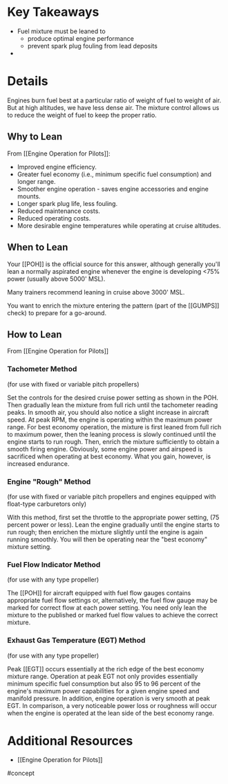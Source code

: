 # Key Takeaways
- Fuel mixture must be leaned to
	- produce optimal engine performance
	- prevent spark plug fouling from lead deposits
- 
# Details
Engines burn fuel best at a particular ratio of weight of fuel to weight of air. But at high altitudes, we have less dense air. The mixture control allows us to reduce the weight of fuel to keep the proper ratio. 

## Why to Lean
From [[Engine Operation for Pilots]]:
- Improved engine efficiency.
- Greater fuel economy (i.e., minimum specific fuel consumption) and longer range.
- Smoother engine operation - saves engine accessories and engine mounts.
- Longer spark plug life, less fouling.
- Reduced maintenance costs.
- Reduced operating costs.
- More desirable engine temperatures while operating at cruise altitudes.

## When to Lean
Your [[POH]] is the official source for this answer, although generally you'll lean a normally aspirated engine whenever the engine is developing <75% power (usually above 5000' MSL).

Many trainers recommend leaning in cruise above 3000' MSL.

You want to enrich the mixture entering the pattern (part of the [[GUMPS]] check) to prepare for a go-around.

## How to Lean
From [[Engine Operation for Pilots]]

### Tachometer Method 
(for use with fixed or variable pitch propellers)

Set the controls for the desired cruise power setting as shown in the POH. Then gradually lean the mixture from full rich until the tachometer reading peaks. In smooth air, you should also notice a slight increase in aircraft speed. At peak RPM, the engine is operating within the maximum power range. For best economy operation, the mixture is first leaned from full rich to maximum power, then the leaning process is slowly continued until the engine starts to run rough. Then, enrich the mixture sufficiently to obtain a smooth firing engine. Obviously, some engine power and airspeed is sacrificed when operating at best economy. What you gain, however, is increased endurance.

### Engine "Rough" Method 
(for use with fixed or variable pitch propellers and engines equipped with float-type carburetors only)

With this method, first set the throttle to the appropriate power setting, (75 percent power or less). Lean the engine gradually until the engine starts to run rough; then enrichen the mixture slightly until the engine is again running smoothly. You will then be operating near the "best economy" mixture setting.

### Fuel Flow Indicator Method
(for use with any type propeller)

The [[POH]] for aircraft equipped with fuel flow gauges contains appropriate fuel flow settings or, alternatively, the fuel flow gauge may be marked for correct flow at each power setting. You need only lean the mixture to the published or marked fuel flow values to achieve the correct mixture.

### Exhaust Gas Temperature (EGT) Method
(for use with any type propeller)

Peak [[EGT]] occurs essentially at the rich edge of the best economy mixture range. Operation at peak EGT not only provides essentially minimum specific fuel consumption but also 95 to 96 percent of the engine's maximum power capabilities for a given engine speed and manifold pressure. In addition, engine operation is very smooth at peak EGT. In comparison, a very noticeable power loss or roughness will occur when the engine is operated at the lean side of the best economy range.

# Additional Resources
- [[Engine Operation for Pilots]]

#concept
